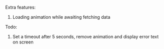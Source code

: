 Extra features:
1. Loading animation while awaiting fetching data

Todo:
1. Set a timeout after 5 seconds, remove animation and display error text on screen